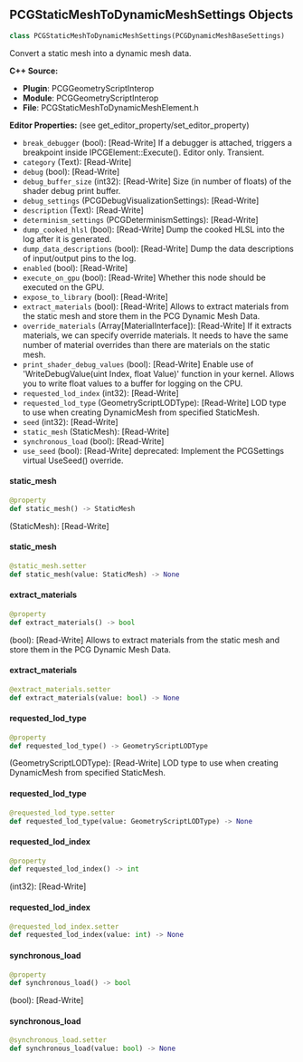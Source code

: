 ## PCGStaticMeshToDynamicMeshSettings Objects

```python
class PCGStaticMeshToDynamicMeshSettings(PCGDynamicMeshBaseSettings)
```

Convert a static mesh into a dynamic mesh data.

**C++ Source:**

- **Plugin**: PCGGeometryScriptInterop
- **Module**: PCGGeometryScriptInterop
- **File**: PCGStaticMeshToDynamicMeshElement.h

**Editor Properties:** (see get_editor_property/set_editor_property)

- ``break_debugger`` (bool):  [Read-Write] If a debugger is attached, triggers a breakpoint inside IPCGElement::Execute(). Editor only. Transient.
- ``category`` (Text):  [Read-Write]
- ``debug`` (bool):  [Read-Write]
- ``debug_buffer_size`` (int32):  [Read-Write] Size (in number of floats) of the shader debug print buffer.
- ``debug_settings`` (PCGDebugVisualizationSettings):  [Read-Write]
- ``description`` (Text):  [Read-Write]
- ``determinism_settings`` (PCGDeterminismSettings):  [Read-Write]
- ``dump_cooked_hlsl`` (bool):  [Read-Write] Dump the cooked HLSL into the log after it is generated.
- ``dump_data_descriptions`` (bool):  [Read-Write] Dump the data descriptions of input/output pins to the log.
- ``enabled`` (bool):  [Read-Write]
- ``execute_on_gpu`` (bool):  [Read-Write] Whether this node should be executed on the GPU.
- ``expose_to_library`` (bool):  [Read-Write]
- ``extract_materials`` (bool):  [Read-Write] Allows to extract materials from the static mesh and store them in the PCG Dynamic Mesh Data.
- ``override_materials`` (Array[MaterialInterface]):  [Read-Write] If it extracts materials, we can specify override materials. It needs to have the same number of material overrides than there are materials on the static mesh.
- ``print_shader_debug_values`` (bool):  [Read-Write] Enable use of 'WriteDebugValue(uint Index, float Value)' function in your kernel. Allows you to write float values to a buffer for logging on the CPU.
- ``requested_lod_index`` (int32):  [Read-Write]
- ``requested_lod_type`` (GeometryScriptLODType):  [Read-Write] LOD type to use when creating DynamicMesh from specified StaticMesh.
- ``seed`` (int32):  [Read-Write]
- ``static_mesh`` (StaticMesh):  [Read-Write]
- ``synchronous_load`` (bool):  [Read-Write]
- ``use_seed`` (bool):  [Read-Write]
  deprecated: Implement the PCGSettings virtual UseSeed() override.

<a id="unreal.PCGStaticMeshToDynamicMeshSettings.static_mesh"></a>

#### static_mesh

```python
@property
def static_mesh() -> StaticMesh
```

(StaticMesh):  [Read-Write]

<a id="unreal.PCGStaticMeshToDynamicMeshSettings.static_mesh"></a>

#### static_mesh

```python
@static_mesh.setter
def static_mesh(value: StaticMesh) -> None
```

<a id="unreal.PCGStaticMeshToDynamicMeshSettings.extract_materials"></a>

#### extract_materials

```python
@property
def extract_materials() -> bool
```

(bool):  [Read-Write] Allows to extract materials from the static mesh and store them in the PCG Dynamic Mesh Data.

<a id="unreal.PCGStaticMeshToDynamicMeshSettings.extract_materials"></a>

#### extract_materials

```python
@extract_materials.setter
def extract_materials(value: bool) -> None
```

<a id="unreal.PCGStaticMeshToDynamicMeshSettings.requested_lod_type"></a>

#### requested_lod_type

```python
@property
def requested_lod_type() -> GeometryScriptLODType
```

(GeometryScriptLODType):  [Read-Write] LOD type to use when creating DynamicMesh from specified StaticMesh.

<a id="unreal.PCGStaticMeshToDynamicMeshSettings.requested_lod_type"></a>

#### requested_lod_type

```python
@requested_lod_type.setter
def requested_lod_type(value: GeometryScriptLODType) -> None
```

<a id="unreal.PCGStaticMeshToDynamicMeshSettings.requested_lod_index"></a>

#### requested_lod_index

```python
@property
def requested_lod_index() -> int
```

(int32):  [Read-Write]

<a id="unreal.PCGStaticMeshToDynamicMeshSettings.requested_lod_index"></a>

#### requested_lod_index

```python
@requested_lod_index.setter
def requested_lod_index(value: int) -> None
```

<a id="unreal.PCGStaticMeshToDynamicMeshSettings.synchronous_load"></a>

#### synchronous_load

```python
@property
def synchronous_load() -> bool
```

(bool):  [Read-Write]

<a id="unreal.PCGStaticMeshToDynamicMeshSettings.synchronous_load"></a>

#### synchronous_load

```python
@synchronous_load.setter
def synchronous_load(value: bool) -> None
```

<a id="unreal.AppleImageUtilsBaseAsyncTaskBlueprintProxy"></a>